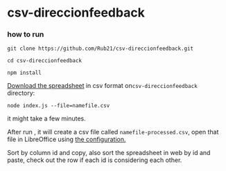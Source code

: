 # csv-direccionfeedback


### how to run

`git clone https://github.com/Rub21/csv-direccionfeedback.git`

`cd csv-direccionfeedback`

`npm install`

[Download the spreadsheet](https://cloud.githubusercontent.com/assets/1152236/7626916/0fe16e96-fa2e-11e4-9c03-220a7f602412.png) in csv format on`csv-direccionfeedback` directory:

`node index.js --file=namefile.csv`


it might take a few minutes. 

After run , it will create a csv file called `namefile-processed.csv`, open that file in LibreOffice using [the configuration.](https://cloud.githubusercontent.com/assets/1152236/7558933/f330312e-f7cb-11e4-8dc2-75f82255ad54.png)

Sort by column id and copy, also sort the spreadsheet in web by id and paste, check out the row if each id is considering each other.


